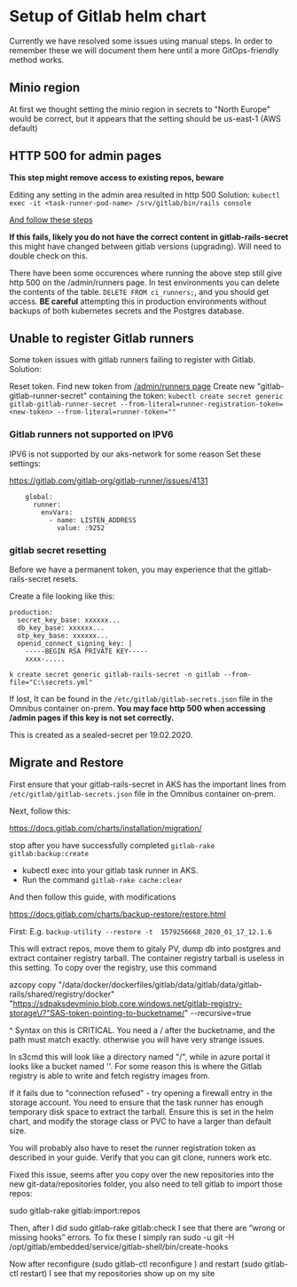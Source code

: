 # Setup of Gitlab helm chart
Currently we have resolved some issues using manual steps. In order to remember these we will document them here until a more GitOps-friendly method works.

## Minio region

At first we thought setting the minio region in secrets to "North Europe" would be correct, but it appears that the setting should be us-east-1 (AWS default)

## HTTP 500 for admin pages

__This step might remove access to existing repos, beware__

Editing any setting in the admin area resulted in http 500
Solution: `kubectl exec -it <task-runner-pod-name> /srv/gitlab/bin/rails console`

[And follow these steps](https://gitlab.com/gitlab-org/gitlab-ce/issues/56403#note_136382583)

**If this fails, likely you do not have the correct content in gitlab-rails-secret** this might have changed between gitlab versions (upgrading). Will need to double check on this.

There have been some occurences where running the above step still give http 500 on the /admin/runners page. In test environments you can delete the contents of the table. `DELETE FROM ci_runners;`, and you should get access. __BE careful__ attempting this in production environments without backups of both kubernetes secrets and the Postgres database.



## Unable to register Gitlab runners

Some token issues with gitlab runners failing to register with Gitlab.
Solution: 

Reset token. Find new token from [/admin/runners page](https://gitlab.dev.sdpaks.equinor.com/admin/runners)
Create new "gitlab-gitlab-runner-secret" containing the token:
`kubectl create secret generic gitlab-gitlab-runner-secret --from-literal=runner-registration-token=<new-token> --from-literal=runner-token=""`


### Gitlab runners not supported on IPV6
IPV6 is not supported by our aks-network for some reason
Set these settings:

https://gitlab.com/gitlab-org/gitlab-runner/issues/4131
```envVars:
    global:
      runner:
        envVars:
          - name: LISTEN_ADDRESS
            value: :9252
```

### gitlab secret resetting

Before we have a permanent token, you may experience that the gitlab-rails-secret resets.

Create a file looking like this:

```
production:
  secret_key_base: xxxxxx...
  db_key_base: xxxxxx...
  otp_key_base: xxxxxx...
  openid_connect_signing_key: |
    -----BEGIN RSA PRIVATE KEY-----
    xxxx-.....

```



`k create secret generic gitlab-rails-secret -n gitlab --from-file="C:\secrets.yml"`

If lost, It can be found in the `/etc/gitlab/gitlab-secrets.json` file in the Omnibus container on-prem.
**You may face http 500 when accessing /admin pages if this key is not set correctly.**

This is created as a sealed-secret per 19.02.2020.


## Migrate and Restore

First ensure that your gitlab-rails-secret in AKS has the important lines from  `/etc/gitlab/gitlab-secrets.json` file in the Omnibus container on-prem.

Next, follow this:

https://docs.gitlab.com/charts/installation/migration/

stop after you have successfully completed `gitlab-rake gitlab:backup:create`

- kubectl exec into your gitlab task runner in AKS.
- Run the command `gitlab-rake cache:clear`

And then follow this guide, with modifications

https://docs.gitlab.com/charts/backup-restore/restore.html


First: 
E.g. `backup-utility --restore -t  1579256668_2020_01_17_12.1.6`

This will extract repos, move them to gitaly PV, dump db into postgres and extract container registry tarball. The container registry tarball is useless in this setting.
To copy over the registry, use this command

azcopy copy "/data/docker/dockerfiles/gitlab/data/gitlab/data/gitlab-rails/shared/registry/docker" "https://sdpaksdevminio.blob.core.windows.net/gitlab-registry-storage\/?"SAS-token-pointing-to-bucketname/" --recursive=true 


^ Syntax on this is CRITICAL. You need a \/ after the bucketname, and the path must match exactly. otherwise you will have very strange issues.

In s3cmd this will look like a directory named "/", while in azure portal it looks like a bucket named '<no name>'. For some reason this is where the Gitlab registry is able to write and fetch registry images from. 


If it fails due to "connection refused" - try opening a firewall entry in the storage account.
You need to ensure that the task runner has enough temporary disk space to extract the tarball. Ensure this is set in the helm chart, and modify the storage class or PVC to have a larger than default size.

You will probably also have to reset the runner registration token as described in your guide.
Verify that you can git clone, runners work etc.

Fixed this issue, seems after you copy over the new repositories into the new git-data/repositories folder, you also need to tell gitlab to import those repos:

sudo gitlab-rake gitlab:import:repos

Then, after I did sudo gitlab-rake gitlab:check I see that there are “wrong or missing hooks” errors.
To fix these I simply ran
sudo -u git -H /opt/gitlab/embedded/service/gitlab-shell/bin/create-hooks

Now after reconfigure (sudo gitlab-ctl reconfigure )
and restart (sudo gitlab-ctl restart)
I see that my repositories show up on my site 
